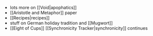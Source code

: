 - lots more on [[Void|apophatics]]
- [[Aristotle and Metaphor]] paper
- [[Recipes|recipes]]
- stuff on German holiday tradition and [[Mugwort]]
- [[Eight of Cups]] [[Synchronicity Tracker|synchronicity]] continues
